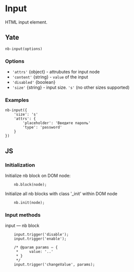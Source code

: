 # Input

HTML input element.

## Yate

```
nb-input(options)
```

### Options
 * `'attrs'` {object} - attrubutes for input node
 * `'content'` {string} - `value` of the input
 * `'disabled'` {boolean}
 * `'size'` {string}  - input size. `'s'` (no other sizes supported)

### Examples

```
nb-input({
    'size': 's'
    'attrs': {
        'placeholder': 'Введите пароль'
        'type': 'password'
    }
})
```


## JS

### Initialization

Initialize nb block on DOM node:
```
    nb.block(node);
```
Initialize all nb blocks with class '_init' within DOM node
```
    nb.init(node);
```
### Input methods

input — nb block
```
    input.trigger('disable');
    input.trigger('enable');

    /* @param params — {
     *     value: '..'
     * }
     */
    input.trigger('changeValue', params);
```